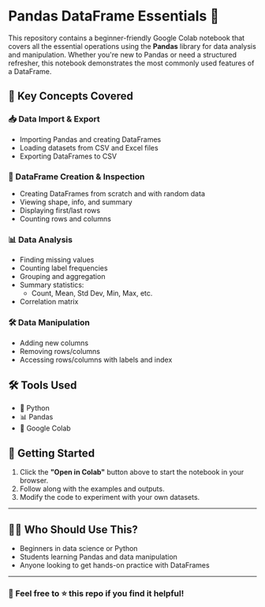 # Pandas DataFrame Essentials 🐼

This repository contains a beginner-friendly Google Colab notebook that covers all the essential operations using the **Pandas** library for data analysis and manipulation. Whether you're new to Pandas or need a structured refresher, this notebook demonstrates the most commonly used features of a DataFrame.

## 📌 Key Concepts Covered

### 📥 Data Import & Export
- Importing Pandas and creating DataFrames
- Loading datasets from CSV and Excel files
- Exporting DataFrames to CSV

### 🧱 DataFrame Creation & Inspection
- Creating DataFrames from scratch and with random data
- Viewing shape, info, and summary
- Displaying first/last rows
- Counting rows and columns

### 📊 Data Analysis
- Finding missing values
- Counting label frequencies
- Grouping and aggregation
- Summary statistics:
  - Count, Mean, Std Dev, Min, Max, etc.
- Correlation matrix

### 🛠️ Data Manipulation
- Adding new columns
- Removing rows/columns
- Accessing rows/columns with labels and index

## 🛠️ Tools Used
- 🐍 Python
- 📊 Pandas
- 📓 Google Colab

## 🚀 Getting Started

1. Click the **"Open in Colab"** button above to start the notebook in your browser.
2. Follow along with the examples and outputs.
3. Modify the code to experiment with your own datasets.

---



## 🧑‍🎓 Who Should Use This?
- Beginners in data science or Python
- Students learning Pandas and data manipulation
- Anyone looking to get hands-on practice with DataFrames

---

### 📢 Feel free to ⭐️ this repo if you find it helpful!



